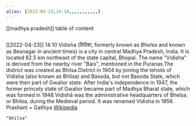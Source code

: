 ```yaml
---
alias: [2022-04-23,14:10,,,,,,,,,,,]
---
```

[[madhya pradesh]]
table of content
```toc
```

[[2022-04-23]] 14:10
Vidisha (विदिशा, formerly known as *Bhelsa* and known as Besnagar in ancient times) is a city in central Madhya Pradesh, India. It is located 62.5 km northeast of the state capital, Bhopal. The name "Vidisha" is derived from the nearby river "Bais", mentioned in the Puranas.The district was created as Bhilsa District in 1904 by joining the tehsils of Vidisha (also known as Bhilsa) and Basoda, but not Basoda State, which were then part of Gwalior state. After India's independence in 1947, the former princely state of Gwalior became part of Madhya Bharat state, which was formed in 1948.Vidishā was the administrative headquarters of Bhelsa, or Bhilsa, during the Medieval period. It was renamed Vidisha in 1956. Prashant = Gathiya
[Wikipedia](https://en.wikipedia.org/wiki/Vidisha)
```query
"bhilsa"
```
